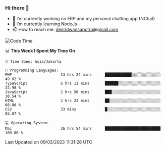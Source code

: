 ### Hi there 👋

- 🔭 I’m currently working on ERP and my personal chatting app (NChat)
- 🌱 I’m currently learning NodeJs
- 📫 How to reach me: denridwansaputra@gmail.com


<!--START_SECTION:waka-->
![Code Time](http://img.shields.io/badge/Code%20Time-2%2C758%20hrs%2049%20mins-blue)

📊 **This Week I Spent My Time On** 

```text
🕑︎ Time Zone: Asia/Jakarta

💬 Programming Languages: 
PHP                      13 hrs 24 mins      ████████████░░░░░░░░░░░░░   49.82 % 
TypeScript               6 hrs 11 mins       ██████░░░░░░░░░░░░░░░░░░░   22.98 % 
JavaScript               2 hrs 50 mins       ███░░░░░░░░░░░░░░░░░░░░░░   10.54 % 
HTML                     2 hrs 23 mins       ██░░░░░░░░░░░░░░░░░░░░░░░   08.86 % 
CSV                      33 mins             █░░░░░░░░░░░░░░░░░░░░░░░░   02.07 % 

💻 Operating System: 
Mac                      26 hrs 54 mins      █████████████████████████   100.00 % 
```


 Last Updated on 09/03/2023 11:31:28 UTC
<!--END_SECTION:waka-->
